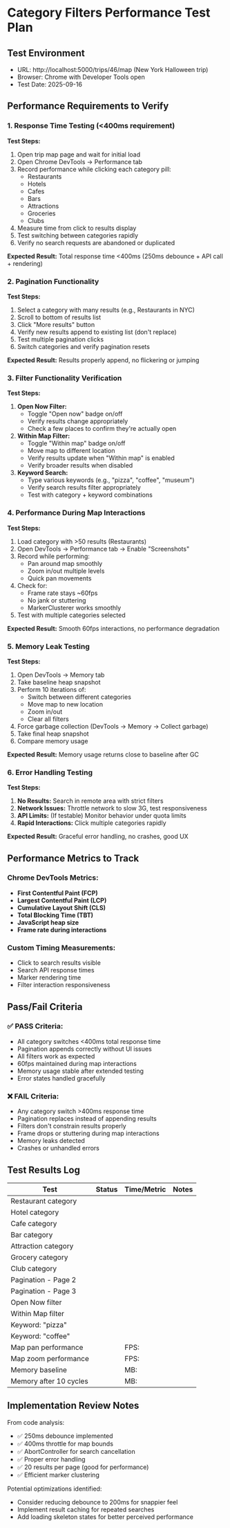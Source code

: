 # Category Filters Performance Test Plan

## Test Environment
- URL: http://localhost:5000/trips/46/map (New York Halloween trip)
- Browser: Chrome with Developer Tools open
- Test Date: 2025-09-16

## Performance Requirements to Verify

### 1. Response Time Testing (<400ms requirement)
**Test Steps:**
1. Open trip map page and wait for initial load
2. Open Chrome DevTools → Performance tab
3. Record performance while clicking each category pill:
   - Restaurants
   - Hotels  
   - Cafes
   - Bars
   - Attractions
   - Groceries
   - Clubs
4. Measure time from click to results display
5. Test switching between categories rapidly
6. Verify no search requests are abandoned or duplicated

**Expected Result:** Total response time <400ms (250ms debounce + API call + rendering)

### 2. Pagination Functionality
**Test Steps:**
1. Select a category with many results (e.g., Restaurants in NYC)
2. Scroll to bottom of results list
3. Click "More results" button
4. Verify new results append to existing list (don't replace)
5. Test multiple pagination clicks
6. Switch categories and verify pagination resets

**Expected Result:** Results properly append, no flickering or jumping

### 3. Filter Functionality Verification  
**Test Steps:**
1. **Open Now Filter:**
   - Toggle "Open now" badge on/off
   - Verify results change appropriately
   - Check a few places to confirm they're actually open
2. **Within Map Filter:**
   - Toggle "Within map" badge on/off  
   - Move map to different location
   - Verify results update when "Within map" is enabled
   - Verify broader results when disabled
3. **Keyword Search:**
   - Type various keywords (e.g., "pizza", "coffee", "museum")
   - Verify search results filter appropriately
   - Test with category + keyword combinations

### 4. Performance During Map Interactions
**Test Steps:**
1. Load category with >50 results (Restaurants)
2. Open DevTools → Performance tab → Enable "Screenshots" 
3. Record while performing:
   - Pan around map smoothly
   - Zoom in/out multiple levels
   - Quick pan movements
4. Check for:
   - Frame rate stays ~60fps
   - No jank or stuttering
   - MarkerClusterer works smoothly
5. Test with multiple categories selected

**Expected Result:** Smooth 60fps interactions, no performance degradation

### 5. Memory Leak Testing
**Test Steps:**
1. Open DevTools → Memory tab
2. Take baseline heap snapshot
3. Perform 10 iterations of:
   - Switch between different categories
   - Move map to new location  
   - Zoom in/out
   - Clear all filters
4. Force garbage collection (DevTools → Memory → Collect garbage)
5. Take final heap snapshot
6. Compare memory usage

**Expected Result:** Memory usage returns close to baseline after GC

### 6. Error Handling Testing
**Test Steps:**
1. **No Results:** Search in remote area with strict filters
2. **Network Issues:** Throttle network to slow 3G, test responsiveness
3. **API Limits:** (If testable) Monitor behavior under quota limits
4. **Rapid Interactions:** Click multiple categories rapidly

**Expected Result:** Graceful error handling, no crashes, good UX

## Performance Metrics to Track

### Chrome DevTools Metrics:
- **First Contentful Paint (FCP)**
- **Largest Contentful Paint (LCP)** 
- **Cumulative Layout Shift (CLS)**
- **Total Blocking Time (TBT)**
- **JavaScript heap size**
- **Frame rate during interactions**

### Custom Timing Measurements:
- Click to search results visible
- Search API response times
- Marker rendering time
- Filter interaction responsiveness

## Pass/Fail Criteria

### ✅ PASS Criteria:
- All category switches <400ms total response time
- Pagination appends correctly without UI issues
- All filters work as expected
- 60fps maintained during map interactions  
- Memory usage stable after extended testing
- Error states handled gracefully

### ❌ FAIL Criteria:
- Any category switch >400ms response time
- Pagination replaces instead of appending results
- Filters don't constrain results properly
- Frame drops or stuttering during map interactions
- Memory leaks detected
- Crashes or unhandled errors

## Test Results Log

| Test | Status | Time/Metric | Notes |
|------|--------|-------------|-------|
| Restaurant category | | | |
| Hotel category | | | |
| Cafe category | | | |
| Bar category | | | |
| Attraction category | | | |
| Grocery category | | | |
| Club category | | | |
| Pagination - Page 2 | | | |
| Pagination - Page 3 | | | |
| Open Now filter | | | |
| Within Map filter | | | |
| Keyword: "pizza" | | | |
| Keyword: "coffee" | | | |
| Map pan performance | | FPS: | |
| Map zoom performance | | FPS: | |
| Memory baseline | | MB: | |
| Memory after 10 cycles | | MB: | |

## Implementation Review Notes

From code analysis:
- ✅ 250ms debounce implemented
- ✅ 400ms throttle for map bounds 
- ✅ AbortController for search cancellation
- ✅ Proper error handling
- ✅ 20 results per page (good for performance)
- ✅ Efficient marker clustering

Potential optimizations identified:
- Consider reducing debounce to 200ms for snappier feel
- Implement result caching for repeated searches
- Add loading skeleton states for better perceived performance